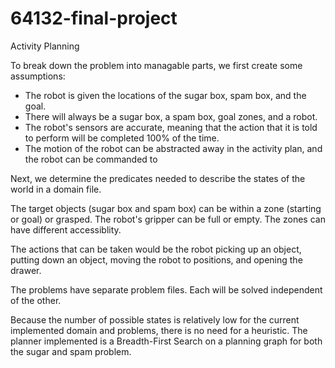 # 64132-final-project


Activity Planning

To break down the problem into managable parts, we first create some assumptions:
* The robot is given the locations of the sugar box, spam box, and the goal.
* There will always be a sugar box, a spam box, goal zones, and a robot.
* The robot's sensors are accurate, meaning that the action that it is told to perform will be completed 100% of the time.
* The motion of the robot can be abstracted away in the activity plan, and the robot can be commanded to 

Next, we determine the predicates needed to describe the states of the world in a domain file.

The target objects (sugar box and spam box) can be within a zone (starting or goal) or grasped. The robot's gripper can be full or empty. The zones can have different accessiblity.

The actions that can be taken would be the robot picking up an object, putting down an object, moving the robot to positions, and opening the drawer.

The problems have separate problem files. Each will be solved independent of the other. 

Because the number of possible states is relatively low for the current implemented domain and problems, there is no need for a heuristic. The planner implemented is a Breadth-First Search on a planning graph for both the sugar and spam problem.
